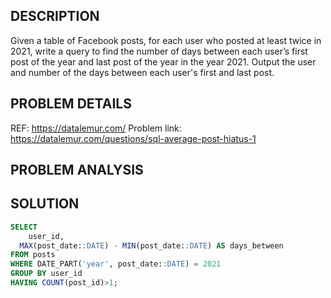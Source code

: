 ## DESCRIPTION
Given a table of Facebook posts, for each user who posted at least twice in 2021, write a query to find the number of days between each user’s first post of the year and last post of the year in the year 2021. Output the user and number of the days between each user's first and last post.

## PROBLEM DETAILS
REF: <https://datalemur.com/>
Problem link: <https://datalemur.com/questions/sql-average-post-hiatus-1>

## PROBLEM ANALYSIS

## SOLUTION
```sql
SELECT 
	user_id, 
  MAX(post_date::DATE) - MIN(post_date::DATE) AS days_between
FROM posts
WHERE DATE_PART('year', post_date::DATE) = 2021 
GROUP BY user_id
HAVING COUNT(post_id)>1;
```
